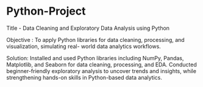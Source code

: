# Python-Project
Title - Data Cleaning and Exploratory Data Analysis using Python

Objective : To apply Python libraries for data cleaning, processing, and visualization, simulating real-
world data analytics workflows.

Solution: Installed and used Python libraries including NumPy, Pandas, Matplotlib, and Seaborn for data
cleaning, processing, and EDA. Conducted beginner-friendly exploratory analysis to uncover trends and
insights, while strengthening hands-on skills in Python-based data analytics.
